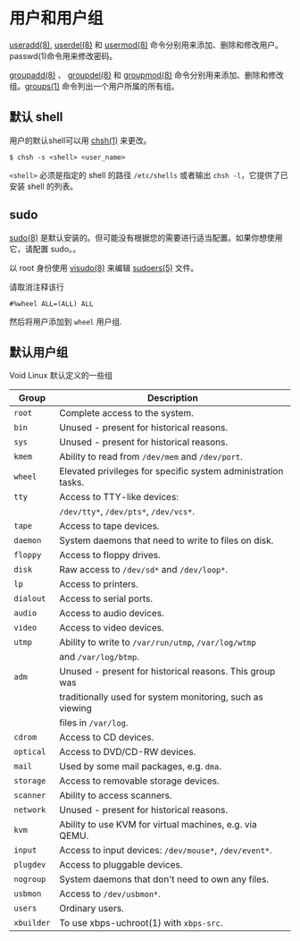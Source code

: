 # 用户和用户组

[useradd(8)](https://man.voidlinux.org/useradd.8), [userdel(8)](https://man.voidlinux.org/userdel.8) 和 [usermod(8)](https://man.voidlinux.org/usermod.8) 命令分别用来添加、删除和修改用户。passwd(1)命令用来修改密码。

[groupadd(8)](https://man.voidlinux.org/groupadd.8) 、 [groupdel(8)](https://man.voidlinux.org/groupdel.8) 和 [groupmod(8)](https://man.voidlinux.org/groupmod.8) 命令分别用来添加、删除和修改组。[groups(1)](https://man.voidlinux.org/groups.1) 命令列出一个用户所属的所有组。

## 默认 shell

用户的默认shell可以用 [chsh(1)](https://man.voidlinux.org/chsh.1) 来更改。

```
$ chsh -s <shell> <user_name>
```
`<shell>` 必须是指定的 shell 的路径 `/etc/shells` 或者输出 `chsh -l`，它提供了已安装 shell 的列表。

## sudo

[sudo(8)](https://man.voidlinux.org/sudo.8) 是默认安装的。但可能没有根据您的需要进行适当配置。如果你想使用它，请配置 sudo。。

以 root 身份使用 [visudo(8)](https://man.voidlinux.org/visudo.8)  来编辑 [sudoers(5)](https://man.voidlinux.org/sudoers.5) 文件。

请取消注释该行

```
#%wheel ALL=(ALL) ALL
```

然后将用户添加到 `wheel` 用户组.

## 默认用户组

Void Linux 默认定义的一些组

| Group      | Description                                                   |
|------------|---------------------------------------------------------------|
| `root`     | Complete access to the system.                                |
| `bin`      | Unused - present for historical reasons.                      |
| `sys`      | Unused - present for historical reasons.                      |
| `kmem`     | Ability to read from `/dev/mem` and `/dev/port`.              |
| `wheel`    | Elevated privileges for specific system administration tasks. |
| `tty`      | Access to TTY-like devices:                                   |
|            | `/dev/tty*`, `/dev/pts*`, `/dev/vcs*`.                        |
| `tape`     | Access to tape devices.                                       |
| `daemon`   | System daemons that need to write to files on disk.           |
| `floppy`   | Access to floppy drives.                                      |
| `disk`     | Raw access to `/dev/sd*` and `/dev/loop*`.                    |
| `lp`       | Access to printers.                                           |
| `dialout`  | Access to serial ports.                                       |
| `audio`    | Access to audio devices.                                      |
| `video`    | Access to video devices.                                      |
| `utmp`     | Ability to write to `/var/run/utmp`, `/var/log/wtmp`          |
|            | and `/var/log/btmp`.                                          |
| `adm`      | Unused - present for historical reasons. This group was       |
|            | traditionally used for system monitoring, such as viewing     |
|            | files in `/var/log`.                                          |
| `cdrom`    | Access to CD devices.                                         |
| `optical`  | Access to DVD/CD-RW devices.                                  |
| `mail`     | Used by some mail packages, e.g. `dma`.                       |
| `storage`  | Access to removable storage devices.                          |
| `scanner`  | Ability to access scanners.                                   |
| `network`  | Unused - present for historical reasons.                      |
| `kvm`      | Ability to use KVM for virtual machines, e.g. via QEMU.       |
| `input`    | Access to input devices: `/dev/mouse*`, `/dev/event*`.        |
| `plugdev`  | Access to pluggable devices.                                  |
| `nogroup`  | System daemons that don't need to own any files.              |
| `usbmon`   | Access to `/dev/usbmon*`.                                     |
| `users`    | Ordinary users.                                               |
| `xbuilder` | To use xbps-uchroot(1) with `xbps-src`.                       |
